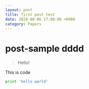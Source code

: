 ```yaml
---
layout: post
title: first post test
date: 2020-08-06 17:00:00 +0900
category: Papers
---
```

# post-sample dddd
> Hello!

This is code
```python
print 'hello world'
```
